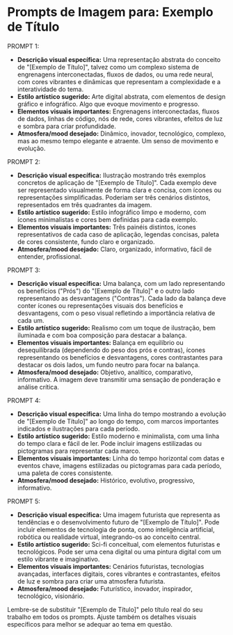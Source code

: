 # Prompts de Imagem para: Exemplo de Título

PROMPT 1:

* **Descrição visual específica:** Uma representação abstrata do conceito de "[Exemplo de Título]", talvez como um complexo sistema de engrenagens interconectadas, fluxos de dados, ou uma rede neural, com cores vibrantes e dinâmicas que representam a complexidade e a interatividade do tema.
* **Estilo artístico sugerido:**  Arte digital abstrata, com elementos de design gráfico e infográfico.  Algo que evoque movimento e progresso.
* **Elementos visuais importantes:** Engrenagens interconectadas, fluxos de dados, linhas de código, nós de rede, cores vibrantes, efeitos de luz e sombra para criar profundidade.
* **Atmosfera/mood desejado:** Dinâmico, inovador, tecnológico, complexo, mas ao mesmo tempo elegante e atraente.  Um senso de movimento e evolução.


PROMPT 2:

* **Descrição visual específica:** Ilustração mostrando três exemplos concretos de aplicação de "[Exemplo de Título]". Cada exemplo deve ser representado visualmente de forma clara e concisa, com ícones ou representações simplificadas.  Poderiam ser três cenários distintos, representados em três quadrantes da imagem.
* **Estilo artístico sugerido:**  Estilo infográfico limpo e moderno, com ícones minimalistas e cores bem definidas para cada exemplo.
* **Elementos visuais importantes:** Três painéis distintos, ícones representativos de cada caso de aplicação, legendas concisas, paleta de cores consistente, fundo claro e organizado.
* **Atmosfera/mood desejado:** Claro, organizado, informativo, fácil de entender, profissional.


PROMPT 3:

* **Descrição visual específica:** Uma balança, com um lado representando os benefícios ("Prós") do "[Exemplo de Título]" e o outro lado representando as desvantagens ("Contras").  Cada lado da balança deve conter ícones ou representações visuais dos benefícios e desvantagens, com o peso visual refletindo a importância relativa de cada um.
* **Estilo artístico sugerido:** Realismo com um toque de ilustração, bem iluminada e com boa composição para destacar a balança.
* **Elementos visuais importantes:** Balança em equilíbrio ou desequilibrada (dependendo do peso dos prós e contras), ícones representando os benefícios e desvantagens, cores contrastantes para destacar os dois lados, um fundo neutro para focar na balança.
* **Atmosfera/mood desejado:** Objetivo, analítico, comparativo, informativo.  A imagem deve transmitir uma sensação de ponderação e análise crítica.


PROMPT 4:

* **Descrição visual específica:** Uma linha do tempo mostrando a evolução de "[Exemplo de Título]" ao longo do tempo, com marcos importantes indicados e ilustrações para cada período.
* **Estilo artístico sugerido:**  Estilo moderno e minimalista, com uma linha do tempo clara e fácil de ler.  Pode incluir imagens estilizadas ou pictogramas para representar cada marco.
* **Elementos visuais importantes:** Linha do tempo horizontal com datas e eventos chave, imagens estilizadas ou pictogramas para cada período, uma paleta de cores consistente.
* **Atmosfera/mood desejado:** Histórico, evolutivo, progressivo, informativo.


PROMPT 5:

* **Descrição visual específica:** Uma imagem futurista que representa as tendências e o desenvolvimento futuro de "[Exemplo de Título]".  Pode incluir elementos de tecnologia de ponta, como inteligência artificial, robótica ou realidade virtual, integrando-os ao conceito central.
* **Estilo artístico sugerido:**  Sci-fi conceitual, com elementos futuristas e tecnológicos.  Pode ser uma cena digital ou uma pintura digital com um estilo vibrante e imaginativo.
* **Elementos visuais importantes:** Cenários futuristas, tecnologias avançadas, interfaces digitais, cores vibrantes e contrastantes, efeitos de luz e sombra para criar uma atmosfera futurista.
* **Atmosfera/mood desejado:** Futurístico, inovador, inspirador, tecnológico, visionário.


Lembre-se de substituir "[Exemplo de Título]" pelo título real do seu trabalho em todos os prompts.  Ajuste também os detalhes visuais específicos para melhor se adequar ao tema em questão.

